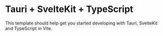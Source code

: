# Tauri + SvelteKit + TypeScript

This template should help get you started developing with Tauri, SvelteKit and TypeScript in Vite.
